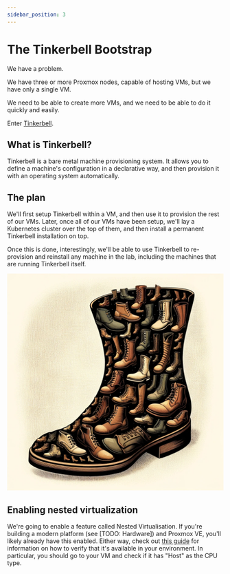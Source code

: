 ```yaml
---
sidebar_position: 3
---
```


# The Tinkerbell Bootstrap
We have a problem.

We have three or more Proxmox nodes, capable of hosting VMs, but we have only a single VM.

We need to be able to create more VMs, and we need to be able to do it quickly and easily.

Enter [Tinkerbell](https://tinkerbell.org).

## What is Tinkerbell?
Tinkerbell is a bare metal machine provisioning system. It allows you to define a machine's configuration in a declarative way, and then provision it with an operating system automatically.

## The plan
We'll first setup Tinkerbell within a VM, and then use it to provision the rest of our VMs. Later, once all of our VMs have been setup, we'll lay a Kubernetes cluster over the top of them, and then install a permanent Tinkerbell installation on top.

Once this is done, interestingly, we'll be able to use Tinkerbell to re-provision and reinstall any machine in the lab, including the machines that are running Tinkerbell itself.

![Boots within boots](assets/bootsception.png)

## Enabling nested virtualization
We're going to enable a feature called Nested Virtualisation. If you're building a modern platform (see [TODO: Hardware]) and Proxmox VE, you'll likely already have this enabled. Either way, check out [this guide](https://pve.proxmox.com/wiki/Nested_Virtualization) for information on how to verify that it's available in your environment. In particular, you should go to your VM and check if it has "Host" as the CPU type.

